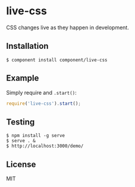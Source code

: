 
# live-css

  CSS changes live as they happen in development.

## Installation

    $ component install component/live-css

## Example

  Simply require and `.start()`:

```js
require('live-css').start();
```

## Testing

```
$ npm install -g serve
$ serve . &
$ http://localhost:3000/demo/
```

## License

  MIT
